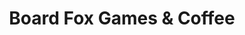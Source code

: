 ---
title: "Board Fox Games & Coffee"
url: /grand-junction/board-fox-games-und-coffee/
shop: Spielzeug
---